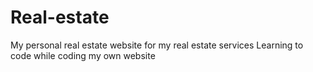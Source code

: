 # Real-estate
My personal real estate website for my real estate services 
Learning to code while coding my own website